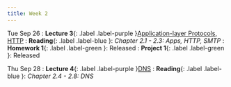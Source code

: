 ```yaml
---
title: Week 2
---
```


Tue Sep 26
: **Lecture 3**{: .label .label-purple }[Application-layer Protocols, HTTP](#)
: **Reading**{: .label .label-blue }: _Chapter 2.1 - 2.3: Apps, HTTP, SMTP_
: **Homework 1**{: .label .label-green }: Released
: **Project 1**{: .label .label-green }: Released

Thu Sep 28
: **Lecture 4**{: .label .label-purple }[DNS](#)
: **Reading**{: .label .label-blue }: _Chapter 2.4 - 2.8: DNS_
